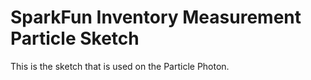 SparkFun Inventory Measurement Particle Sketch
===========

This is the sketch that is used on the Particle Photon.